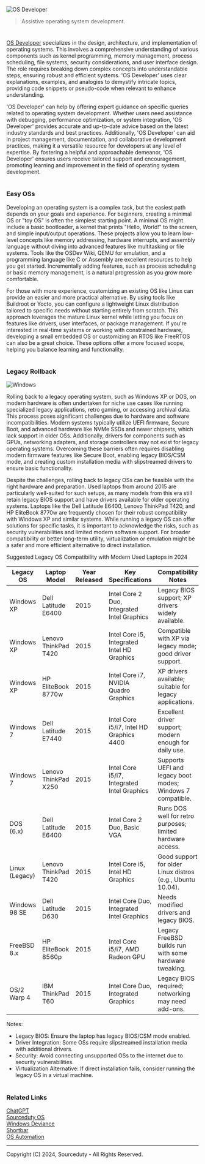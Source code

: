 ![OS Developer](https://github.com/sourceduty/OS_Developer/assets/123030236/45814232-db93-4b3e-9512-c257e34464f4)

> Assistive operating system development.

#

[OS Developer](https://chatgpt.com/g/g-2Ucol4HeB-os-developer) specializes in the design, architecture, and implementation of operating systems. This involves a comprehensive understanding of various components such as kernel programming, memory management, process scheduling, file systems, security considerations, and user interface design. The role requires breaking down complex concepts into understandable steps, ensuring robust and efficient systems. 'OS Developer' uses clear explanations, examples, and analogies to demystify intricate topics, providing code snippets or pseudo-code when relevant to enhance understanding.

'OS Developer' can help by offering expert guidance on specific queries related to operating system development. Whether users need assistance with debugging, performance optimization, or system integration, 'OS Developer' provides accurate and up-to-date advice based on the latest industry standards and best practices. Additionally, 'OS Developer' can aid in project management, documentation, and collaborative development practices, making it a versatile resource for developers at any level of expertise. By fostering a helpful and approachable demeanor, 'OS Developer' ensures users receive tailored support and encouragement, promoting learning and improvement in the field of operating system development.

#
### Easy OSs

Developing an operating system is a complex task, but the easiest path depends on your goals and experience. For beginners, creating a minimal OS or "toy OS" is often the simplest starting point. A minimal OS might include a basic bootloader, a kernel that prints "Hello, World!" to the screen, and simple input/output operations. These projects allow you to learn low-level concepts like memory addressing, hardware interrupts, and assembly language without diving into advanced features like multitasking or file systems. Tools like the OSDev Wiki, QEMU for emulation, and a programming language like C or Assembly are excellent resources to help you get started. Incrementally adding features, such as process scheduling or basic memory management, is a natural progression as you grow more comfortable.

For those with more experience, customizing an existing OS like Linux can provide an easier and more practical alternative. By using tools like Buildroot or Yocto, you can configure a lightweight Linux distribution tailored to specific needs without starting entirely from scratch. This approach leverages the mature Linux kernel while letting you focus on features like drivers, user interfaces, or package management. If you're interested in real-time systems or working with constrained hardware, developing a small embedded OS or customizing an RTOS like FreeRTOS can also be a great choice. These options offer a more focused scope, helping you balance learning and functionality.

#
### Legacy Rollback

![Windows](https://github.com/user-attachments/assets/8941acd8-6de1-4718-9905-49b5a365aec6)

Rolling back to a legacy operating system, such as Windows XP or DOS, on modern hardware is often undertaken for niche use cases like running specialized legacy applications, retro gaming, or accessing archival data. This process poses significant challenges due to hardware and software incompatibilities. Modern systems typically utilize UEFI firmware, Secure Boot, and advanced hardware like NVMe SSDs and newer chipsets, which lack support in older OSs. Additionally, drivers for components such as GPUs, networking adapters, and storage controllers may not exist for legacy operating systems. Overcoming these barriers often requires disabling modern firmware features like Secure Boot, enabling legacy BIOS/CSM mode, and creating custom installation media with slipstreamed drivers to ensure basic functionality.

Despite the challenges, rolling back to legacy OSs can be feasible with the right hardware and preparation. Used laptops from around 2015 are particularly well-suited for such setups, as many models from this era still retain legacy BIOS support and have drivers available for older operating systems. Laptops like the Dell Latitude E6400, Lenovo ThinkPad T420, and HP EliteBook 8770w are frequently chosen for their robust compatibility with Windows XP and similar systems. While running a legacy OS can offer solutions for specific tasks, it is important to acknowledge the risks, such as security vulnerabilities and limited modern software support. For broader compatibility or better long-term utility, virtualization or emulation might be a safer and more efficient alternative to direct installation.

Suggested Legacy OS Compatibility with Modern Used Laptops in 2024

| Legacy OS       | Laptop Model         | Year Released | Key Specifications                            | Compatibility Notes                                     |
|------------------|----------------------|---------------|-----------------------------------------------|-------------------------------------------------------|
| Windows XP       | Dell Latitude E6400 | 2015          | Intel Core 2 Duo, Integrated Intel Graphics   | Legacy BIOS support; XP drivers widely available.    |
| Windows XP       | Lenovo ThinkPad T420| 2015          | Intel Core i5, Integrated Intel HD Graphics   | Compatible with XP via legacy mode; good driver support. |
| Windows XP       | HP EliteBook 8770w  | 2015          | Intel Core i7, NVIDIA Quadro Graphics         | XP drivers available; suitable for legacy applications. |
| Windows 7        | Dell Latitude E7440 | 2015          | Intel Core i5/i7, Intel HD Graphics 4400      | Excellent driver support; modern enough for daily use.|
| Windows 7        | Lenovo ThinkPad X250| 2015          | Intel Core i5/i7, Integrated Intel Graphics   | Supports UEFI and legacy boot modes; Windows 7 compatible.|
| DOS (6.x)        | Dell Latitude E6400 | 2015          | Intel Core 2 Duo, Basic VGA                   | Runs DOS well for retro purposes; limited hardware access.|
| Linux (Legacy)   | Lenovo ThinkPad T420| 2015          | Intel Core i5, Intel HD Graphics              | Good support for older Linux distros (e.g., Ubuntu 10.04). |
| Windows 98 SE    | Dell Latitude D630  | 2015          | Intel Core Duo, Integrated Intel Graphics     | Needs modified drivers and legacy BIOS.               |
| FreeBSD 8.x      | HP EliteBook 8560p  | 2015          | Intel Core i5/i7, AMD Radeon GPU              | Legacy FreeBSD builds run with some hardware tweaking. |
| OS/2 Warp 4      | IBM ThinkPad T60    | 2015          | Intel Core Duo, Integrated Graphics           | Legacy BIOS required; networking may need add-ons.    |

Notes:

- Legacy BIOS: Ensure the laptop has legacy BIOS/CSM mode enabled.
- Driver Integration: Some OSs require slipstreamed installation media with additional drivers.
- Security: Avoid connecting unsupported OSs to the internet due to security vulnerabilities.
- Virtualization Alternative: If direct installation fails, consider running the legacy OS in a virtual machine.

#
### Related Links

[ChatGPT](https://github.com/sourceduty/ChatGPT)
<br>
[Sourceduty OS](https://github.com/sourceduty/Sourceduty_OS)
<br>
[Windows Deviance](https://github.com/sourceduty/Windows_Deviance)
<br>
[Shortbar](https://github.com/sourceduty/Shortbar)
<br>
[OS Automation](https://github.com/sourceduty/OS_Automation)

***
Copyright (C) 2024, Sourceduty - All Rights Reserved.

